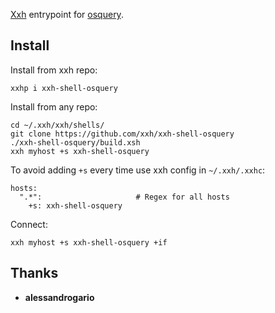 [Xxh](https://github.com/xxh/xxh) entrypoint for [osquery](https://osquery.io). 

## Install
Install from xxh repo:
```
xxhp i xxh-shell-osquery
```
Install from any repo:
```
cd ~/.xxh/xxh/shells/
git clone https://github.com/xxh/xxh-shell-osquery
./xxh-shell-osquery/build.xsh
xxh myhost +s xxh-shell-osquery
```
To avoid adding `+s` every time use xxh config in `~/.xxh/.xxhc`:
```
hosts:
  ".*":                     # Regex for all hosts
    +s: xxh-shell-osquery
```
Connect:
```
xxh myhost +s xxh-shell-osquery +if
```

## Thanks
* **alessandrogario**

